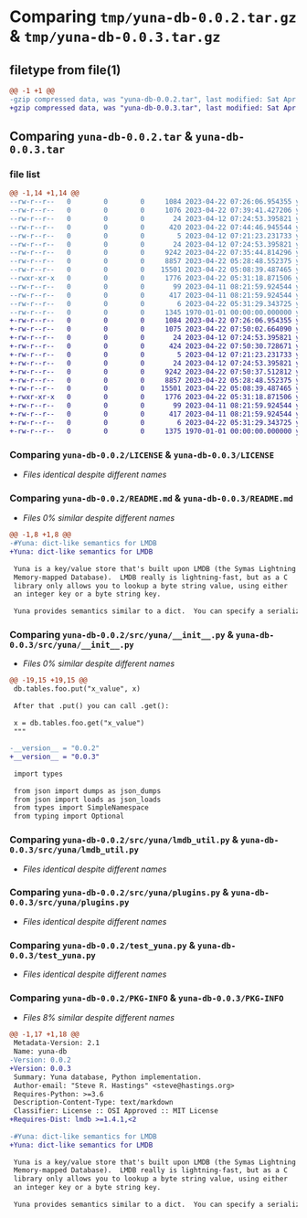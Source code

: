 # Comparing `tmp/yuna-db-0.0.2.tar.gz` & `tmp/yuna-db-0.0.3.tar.gz`

## filetype from file(1)

```diff
@@ -1 +1 @@
-gzip compressed data, was "yuna-db-0.0.2.tar", last modified: Sat Apr 22 07:45:06 2023, max compression
+gzip compressed data, was "yuna-db-0.0.3.tar", last modified: Sat Apr 22 07:51:30 2023, max compression
```

## Comparing `yuna-db-0.0.2.tar` & `yuna-db-0.0.3.tar`

### file list

```diff
@@ -1,14 +1,14 @@
--rw-r--r--   0        0        0     1084 2023-04-22 07:26:06.954355 yuna-db-0.0.2/LICENSE
--rw-r--r--   0        0        0     1076 2023-04-22 07:39:41.427206 yuna-db-0.0.2/README.md
--rw-r--r--   0        0        0       24 2023-04-12 07:24:53.395821 yuna-db-0.0.2/__init__.py
--rw-r--r--   0        0        0      420 2023-04-22 07:44:46.945544 yuna-db-0.0.2/pyproject.toml
--rw-r--r--   0        0        0        5 2023-04-12 07:21:23.231733 yuna-db-0.0.2/requirements.txt
--rw-r--r--   0        0        0       24 2023-04-12 07:24:53.395821 yuna-db-0.0.2/src/__init__.py
--rw-r--r--   0        0        0     9242 2023-04-22 07:35:44.814296 yuna-db-0.0.2/src/yuna/__init__.py
--rw-r--r--   0        0        0     8857 2023-04-22 05:28:48.552375 yuna-db-0.0.2/src/yuna/lmdb_util.py
--rw-r--r--   0        0        0    15501 2023-04-22 05:08:39.487465 yuna-db-0.0.2/src/yuna/plugins.py
--rwxr-xr-x   0        0        0     1776 2023-04-22 05:31:18.871506 yuna-db-0.0.2/test_yuna.py
--rw-r--r--   0        0        0       99 2023-04-11 08:21:59.924544 yuna-db-0.0.2/tests/__init__.py
--rw-r--r--   0        0        0      417 2023-04-11 08:21:59.924544 yuna-db-0.0.2/tests/test_simple.py
--rw-r--r--   0        0        0        6 2023-04-22 05:31:29.343725 yuna-db-0.0.2/version.txt
--rw-r--r--   0        0        0     1345 1970-01-01 00:00:00.000000 yuna-db-0.0.2/PKG-INFO
+-rw-r--r--   0        0        0     1084 2023-04-22 07:26:06.954355 yuna-db-0.0.3/LICENSE
+-rw-r--r--   0        0        0     1075 2023-04-22 07:50:02.664090 yuna-db-0.0.3/README.md
+-rw-r--r--   0        0        0       24 2023-04-12 07:24:53.395821 yuna-db-0.0.3/__init__.py
+-rw-r--r--   0        0        0      424 2023-04-22 07:50:30.728671 yuna-db-0.0.3/pyproject.toml
+-rw-r--r--   0        0        0        5 2023-04-12 07:21:23.231733 yuna-db-0.0.3/requirements.txt
+-rw-r--r--   0        0        0       24 2023-04-12 07:24:53.395821 yuna-db-0.0.3/src/__init__.py
+-rw-r--r--   0        0        0     9242 2023-04-22 07:50:37.512812 yuna-db-0.0.3/src/yuna/__init__.py
+-rw-r--r--   0        0        0     8857 2023-04-22 05:28:48.552375 yuna-db-0.0.3/src/yuna/lmdb_util.py
+-rw-r--r--   0        0        0    15501 2023-04-22 05:08:39.487465 yuna-db-0.0.3/src/yuna/plugins.py
+-rwxr-xr-x   0        0        0     1776 2023-04-22 05:31:18.871506 yuna-db-0.0.3/test_yuna.py
+-rw-r--r--   0        0        0       99 2023-04-11 08:21:59.924544 yuna-db-0.0.3/tests/__init__.py
+-rw-r--r--   0        0        0      417 2023-04-11 08:21:59.924544 yuna-db-0.0.3/tests/test_simple.py
+-rw-r--r--   0        0        0        6 2023-04-22 05:31:29.343725 yuna-db-0.0.3/version.txt
+-rw-r--r--   0        0        0     1375 1970-01-01 00:00:00.000000 yuna-db-0.0.3/PKG-INFO
```

### Comparing `yuna-db-0.0.2/LICENSE` & `yuna-db-0.0.3/LICENSE`

 * *Files identical despite different names*

### Comparing `yuna-db-0.0.2/README.md` & `yuna-db-0.0.3/README.md`

 * *Files 0% similar despite different names*

```diff
@@ -1,8 +1,8 @@
-#Yuna: dict-like semantics for LMDB
+Yuna: dict-like semantics for LMDB
 
 Yuna is a key/value store that's built upon LMDB (the Symas Lightning
 Memory-mapped Database).  LMDB really is lightning-fast, but as a C
 library only allows you to lookup a byte string value, using either
 an integer key or a byte string key.
 
 Yuna provides semantics similar to a dict.  You can specify a serialization
```

### Comparing `yuna-db-0.0.2/src/yuna/__init__.py` & `yuna-db-0.0.3/src/yuna/__init__.py`

 * *Files 0% similar despite different names*

```diff
@@ -19,15 +19,15 @@
 db.tables.foo.put("x_value", x)
 
 After that .put() you can call .get():
 
 x = db.tables.foo.get("x_value")
 """
 
-__version__ = "0.0.2"
+__version__ = "0.0.3"
 
 import types
 
 from json import dumps as json_dumps
 from json import loads as json_loads
 from types import SimpleNamespace
 from typing import Optional
```

### Comparing `yuna-db-0.0.2/src/yuna/lmdb_util.py` & `yuna-db-0.0.3/src/yuna/lmdb_util.py`

 * *Files identical despite different names*

### Comparing `yuna-db-0.0.2/src/yuna/plugins.py` & `yuna-db-0.0.3/src/yuna/plugins.py`

 * *Files identical despite different names*

### Comparing `yuna-db-0.0.2/test_yuna.py` & `yuna-db-0.0.3/test_yuna.py`

 * *Files identical despite different names*

### Comparing `yuna-db-0.0.2/PKG-INFO` & `yuna-db-0.0.3/PKG-INFO`

 * *Files 8% similar despite different names*

```diff
@@ -1,17 +1,18 @@
 Metadata-Version: 2.1
 Name: yuna-db
-Version: 0.0.2
+Version: 0.0.3
 Summary: Yuna database, Python implementation.
 Author-email: "Steve R. Hastings" <steve@hastings.org>
 Requires-Python: >=3.6
 Description-Content-Type: text/markdown
 Classifier: License :: OSI Approved :: MIT License
+Requires-Dist: lmdb >=1.4.1,<2
 
-#Yuna: dict-like semantics for LMDB
+Yuna: dict-like semantics for LMDB
 
 Yuna is a key/value store that's built upon LMDB (the Symas Lightning
 Memory-mapped Database).  LMDB really is lightning-fast, but as a C
 library only allows you to lookup a byte string value, using either
 an integer key or a byte string key.
 
 Yuna provides semantics similar to a dict.  You can specify a serialization
```

